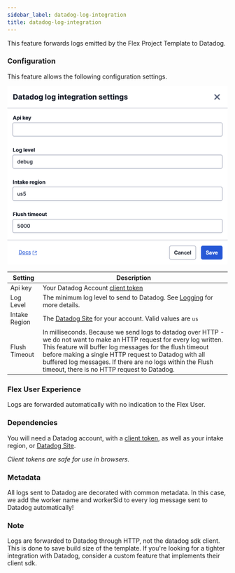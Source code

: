 ```yaml
---
sidebar_label: datadog-log-integration
title: datadog-log-integration
---
```


This feature forwards logs emitted by the Flex Project Template to Datadog.

### Configuration

This feature allows the following configuration settings.

![datadog-log-integration settings](../../static/img/features/datadog-log-integration/settings.png)

| Setting | Description |
| --------| ------------|
| Api key | Your Datadog Account [client token](https://docs.datadoghq.com/account_management/api-app-keys/#client-tokens)
| Log Level | The minimum log level to send to Datadog. See [Logging](../developers/building/template-utilities/logging) for more details.
| Intake Region | The [Datadog Site](https://docs.datadoghq.com/getting_started/site/) for your account. Valid values are `us` | `us5` | `us3` | `eu`.
| Flush Timeout | In milliseconds. Because we send logs to datadog over HTTP - we do not want to make an HTTP request for every log written. This feature will buffer log messages for the flush timeout before making a single HTTP request to Datadog with all buffered log messages. If there are no logs within the Flush timeout, there is no HTTP request to Datadog. |

### Flex User Experience

Logs are forwarded automatically with no indication to the Flex User.

### Dependencies

You will need a Datadog account, with a [client token](https://docs.datadoghq.com/account_management/api-app-keys/#client-tokens), as well as your intake region, or [Datadog Site](https://docs.datadoghq.com/getting_started/site/).

_Client tokens are safe for use in browsers._

### Metadata

All logs sent to Datadog are decorated with common metadata. In this case, we add the worker name and workerSid to every log message sent to Datadog automatically!

### Note

Logs are forwarded to Datadog through HTTP, not the datadog sdk client. This is done to save build size of the template. If you're looking for a tighter integration with Datadog, consider a custom feature that implements their client sdk.
